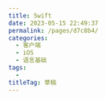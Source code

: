 ```yaml
---
title: Swift
date: 2023-05-15 22:49:37
permalink: /pages/d7c8b4/
categories: 
  - 客户端
  - iOS
  - 语言基础
tags: 
  - 
titleTag: 草稿
---
```

